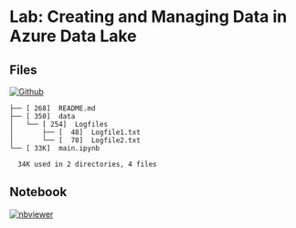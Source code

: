 # Lab: Creating and Managing Data in Azure Data Lake

## Files

[![Github](https://img.shields.io/badge/GitHub-100000?style=for-the-badge&logo=github&logoColor=white)](https://github.com/sparsh-ai/recohut/tree/main/docs/02-storage/lab-adl-create-manage-data)

```
├── [ 268]  README.md
├── [ 350]  data
│   └── [ 254]  Logfiles
│       ├── [  48]  Logfile1.txt
│       └── [  78]  Logfile2.txt
└── [ 33K]  main.ipynb

  34K used in 2 directories, 4 files
```

## Notebook

[![nbviewer](https://img.shields.io/badge/jupyter-notebook-informational?logo=jupyter)](https://nbviewer.org/github/sparsh-ai/recohut/blob/main/docs/02-storage/lab-adl-create-manage-data/main.ipynb)